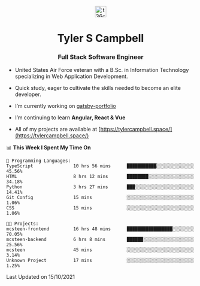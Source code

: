 <p align="center">
<a href="https://www.linkedin.com/in/t36campbell" target="blank"><img align="center" src="https://ik.imagekit.io/t36campbell/Portfolio/linkedin.png.original_m8bbGgPh6.png" alt="t36campbell" height="30" width="30" /></a>
</p>
<h1 align="center">Tyler S Campbell</h1>
<h3 align="center">Full Stack Software Engineer</h3>

* United States Air Force veteran with a B.Sc. in Information Technology specializing in Web Application Development. 

* Quick study, eager to cultivate the skills needed to become an elite developer.

* I’m currently working on [gatsby-portfolio](https://github.com/t36campbell/gatsby-portfolio)

* I’m continuing to learn **Angular, React & Vue**

* All of my projects are available at [https://tylercampbell.space/](https://tylercampbell.space/)

<!--START_SECTION:waka-->
📊 **This Week I Spent My Time On** 

```text
💬 Programming Languages: 
TypeScript               10 hrs 56 mins      ███████████░░░░░░░░░░░░░░   45.56% 
HTML                     8 hrs 12 mins       ████████░░░░░░░░░░░░░░░░░   34.18% 
Python                   3 hrs 27 mins       ███░░░░░░░░░░░░░░░░░░░░░░   14.41% 
Git Config               15 mins             ░░░░░░░░░░░░░░░░░░░░░░░░░   1.06% 
CSS                      15 mins             ░░░░░░░░░░░░░░░░░░░░░░░░░   1.06%

🐱‍💻 Projects: 
mcsteen-frontend         16 hrs 48 mins      █████████████████░░░░░░░░   70.05% 
mcsteen-backend          6 hrs 8 mins        ██████░░░░░░░░░░░░░░░░░░░   25.56% 
mcsteen                  45 mins             ░░░░░░░░░░░░░░░░░░░░░░░░░   3.14% 
Unknown Project          17 mins             ░░░░░░░░░░░░░░░░░░░░░░░░░   1.25%

```


 Last Updated on 15/10/2021
<!--END_SECTION:waka-->
